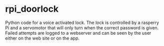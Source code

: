 # rpi_doorlock
Python code for a voice activated lock.
The lock is controlled by a rasperry Pi and a servomotor that will only turn when the correct password is given.
Failed attempts are logged to a webserver and can be seen by the user either on the web site or on the app.
